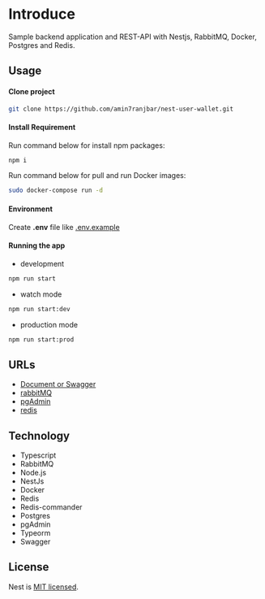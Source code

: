 # Introduce
Sample backend application and REST-API with Nestjs, RabbitMQ, Docker, Postgres and Redis.

## Usage

#### Clone project
```bash
git clone https://github.com/amin7ranjbar/nest-user-wallet.git
```

#### Install Requirement
Run command below for install npm packages:
```bash
npm i
```

Run command below for pull and run Docker images:
```bash
sudo docker-compose run -d
```

#### Environment
Create **.env** file like [.env.example](https://github.com/amin7ranjbar/nest-user-wallet/blob/main/.env.example)

#### Running the app
- development
```bash
npm run start

```
- watch mode
```bash
npm run start:dev

```
- production mode
```bash
npm run start:prod

```

## URLs
- [Document or Swagger](http://localhost:3000/api/)
- [rabbitMQ](http://localhost:15676/)
- [pgAdmin](http://localhost:8080/)
- [redis](http://localhost:8081/)

## Technology
- Typescript
- RabbitMQ
- Node.js
- NestJs
- Docker
- Redis
- Redis-commander
- Postgres
- pgAdmin
- Typeorm
- Swagger


## License

Nest is [MIT licensed](LICENSE).